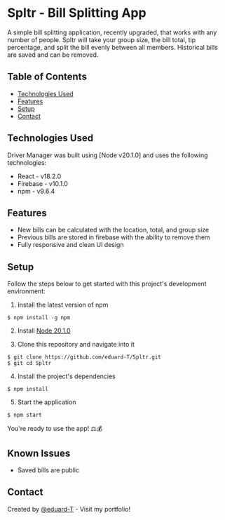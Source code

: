 # Spltr - Bill Splitting App

A simple bill splitting application, recently upgraded, that works with any number of people. Spltr will take your group size, the bill total, tip percentage, and split the bill evenly between all members. Historical bills are saved and can be removed.

## Table of Contents

- [Technologies Used](#technologies-used)
- [Features](#features)
- [Setup](#setup)
- [Contact](#contact)

## Technologies Used

Driver Manager was built using [Node v20.1.0] and uses the following technologies:

- React - v18.2.0
- Firebase - v10.1.0
- npm - v9.6.4

## Features

- New bills can be calculated with the location, total, and group size
- Previous bills are stored in firebase with the ability to remove them
- Fully responsive and clean UI design

## Setup

Follow the steps below to get started with this project's development environment:

1. Install the latest version of npm

```
$ npm install -g npm
```

2. Install [Node 20.1.0](https://nodejs.org/en/download/)

3. Clone this repository and navigate into it

```
$ git clone https://github.com/eduard-T/Spltr.git
$ git cd Spltr
```

4. Install the project's dependencies

```
$ npm install
```

5. Start the application

```
$ npm start
```

You're ready to use the app! :balance_scale::moneybag:

## Known Issues

- Saved bills are public

## Contact

Created by [@eduard-T](https://eduardtupy.co/) - Visit my portfolio!
